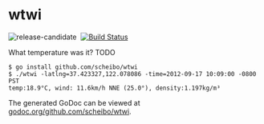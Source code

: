 # wtwi

![release-candidate](http://img.shields.io/badge/status-pre--alpha-lightgrey.svg)&nbsp;
[![Build Status](http://img.shields.io/travis/scheibo/wtwi.svg)](https://travis-ci.org/scheibo/wtwi)

What temperature was it? TODO

    $ go install github.com/scheibo/wtwi
    $ ./wtwi -latlng=37.423327,122.078086 -time=2012-09-17 10:09:00 -0800 PST
    temp:18.9°C, wind: 11.6km/h NNE (25.0°), density:1.197kg/m³

The generated GoDoc can be viewed at
[godoc.org/github.com/scheibo/wtwi](https://godoc.org/github.com/scheibo/wtwi).
